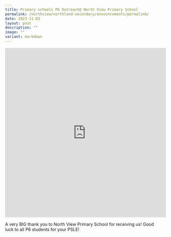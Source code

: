 ```yaml
---
title: Primary schools P6 Outreach@ North View Primary School
permalink: /northview/northland-secondary/announcements/permalink/
date: 2023-11-03
layout: post
description: ""
image: ""
variant: markdown
---
```

<iframe src="https://docs.google.com/presentation/d/e/2PACX-1vTVWuXF-IjhXZlr_VI88RcI2LHKh0OJxXnp735NrK2xyQhQasDmBaCEzNDJortdt94Eo7fc3DkacXez/embed?start=true&amp;loop=true&amp;delayms=3000" frameborder="0" width="528" height="557" allowfullscreen="true"></iframe>

A very BIG thank you to North View Primary School for receiving us! Good luck to all P6 students for your PSLE!